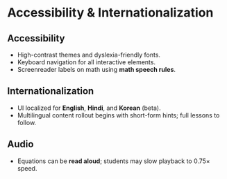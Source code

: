 # Accessibility & Internationalization

## Accessibility
- High-contrast themes and dyslexia-friendly fonts.
- Keyboard navigation for all interactive elements.
- Screenreader labels on math using **math speech rules**.

## Internationalization
- UI localized for **English**, **Hindi**, and **Korean** (beta).
- Multilingual content rollout begins with short-form hints; full lessons to follow.

## Audio
- Equations can be **read aloud**; students may slow playback to 0.75× speed.
